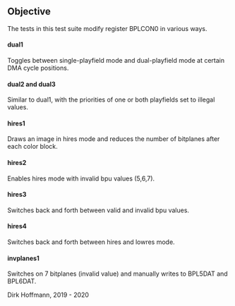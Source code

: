 ## Objective

The tests in this test suite modify register BPLCON0 in various ways.

#### dual1

Toggles between single-playfield mode and dual-playfield mode at certain DMA cycle positions. 

#### dual2 and dual3

Similar to dual1, with the priorities of one or both playfields set to illegal values. 

#### hires1

Draws an image in hires mode and reduces the number of bitplanes after each color block.

#### hires2

Enables hires mode with invalid bpu values (5,6,7).

#### hires3 

Switches back and forth between valid and invalid bpu values.

#### hires4 

Switches back and forth between hires and lowres mode.

#### invplanes1

Switches on 7 bitplanes (invalid value) and manually writes to BPL5DAT and BPL6DAT.


Dirk Hoffmann, 2019 - 2020
